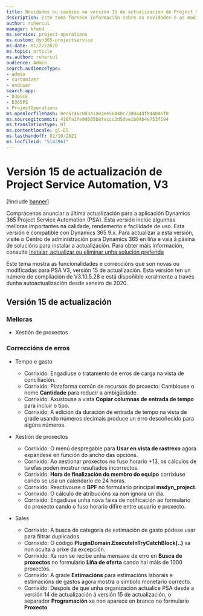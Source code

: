 ```yaml
---
title: Novidades ou cambios na versión 15 de actualización de Project Service Automation, V3
description: Este tema fornece información sobre as novidades e as modificacións na versión 15 de actualización de Project Service Automation, V3.
author: ruhercul
manager: kfend
ms.service: project-operations
ms.custom: dyn365-projectservice
ms.date: 01/27/2020
ms.topic: article
ms.author: ruhercul
audience: Admin
search.audienceType:
- admin
- customizer
- enduser
search.app:
- D365CE
- D365PS
- ProjectOperations
ms.openlocfilehash: 0ec6746c0d3a1a03ee56440c73d044df844046f8
ms.sourcegitcommit: 418fa1fe9d605b8faccc2d5dee1b04b4e753f194
ms.translationtype: HT
ms.contentlocale: gl-ES
ms.lasthandoff: 02/10/2021
ms.locfileid: "5143961"
---
```

# <a name="project-service-automation-update-release-15-v3"></a>Versión 15 de actualización de Project Service Automation, V3

[!include [banner](../includes/psa-now-project-operations.md)]

Comprácenos anunciar a última actualización para a aplicación Dynamics 365 Project Service Automation (PSA). Esta versión inclúe algunhas melloras importantes na calidade, rendemento e facilidade de uso. Esta versión é compatible con Dynamics 365 9.x. Para actualizar a esta versión, visite o Centro de administración para Dynamics 365 en liña e vaia á páxina de solucións para instalar a actualización. Para obter máis información, consulte [Instalar, actualizar ou eliminar unha solución preferida](https://docs.microsoft.com/power-platform/admin/install-remove-preferred-solution)

Este tema mostra as funcionalidades e correccións que son novas ou modificadas para PSA V3, versión 15 de actualización. Esta versión ten un número de compilación de V3.10.5.28 e está dispoñible xeralmente a través dunha autoactualización desde xaneiro de 2020.

## <a name="update-release-15"></a>Versión 15 de actualización 

### <a name="enhancements"></a>Melloras

- Xestión de proxectos

### <a name="bug-fixes"></a>Correccións de erros

- Tempo e gasto

  - Corrixido: Engadiuse o tratamento de erros de carga na vista de conciliación.
  - Corrixido: Plataforma común de recursos do proxecto: Cambiouse o nome **Cantidade** para reducir a ambigüidade.
  - Corrixido: Axustouse a vista **Copiar columnas de entrada de tempo** para incluír o tipo.
  - Corrixido: A edición da duración de entrada de tempo na vista de grade usando números decimais produce un erro descoñecido para algúns números.

- Xestión de proxectos

  - Corrixido: O menú despregable para **Usar en vista de rastrexo** agora expándese en función do ancho das opcións.
  - Corrixido: Ao xestionar proxectos no fuso horario +13, os cálculos de tarefas poden mostrar resultados incorrectos.
  - Corrixido: **Hora de finalización do membro do equipo** corrixiuse cando se usa un calendario de 24 horas.
  - Corrixido: Reactivouse o **BPF** no formulario principal **msdyn_project**.
  - Corrixido: O cálculo de atribucións xa non ignora un día.
  - Corrixido: Engadiuse unha nova faixa de notificación ao formulario do proxecto cando o fuso horario difire entre usuario e proxecto.

- Sales

  - Corrixido: A busca de categoría de estimación de gasto pódese usar para filtrar duplicados.
  - Corrixido: O código **PluginDomain.ExecuteInTryCatchBlock(..)** xa non oculta a orixe da excepción.
  - Corrixido: Xa non se recibe unha mensaxe de erro en **Busca de proxectos** no formulario **Liña de oferta** cando hai máis de 1000 proxectos.
  - Corrixido: A grade **Estimacións** para estimacións laborais e estimacións de gastos agora mostra o símbolo monetario correcto.
  - Corrixido: Despois de que unha organización actualice PSA desde a versión 14 de actualización á versión 15 de actualización, o separador **Programación** xa non aparece en branco no formulario **Proxecto**.
